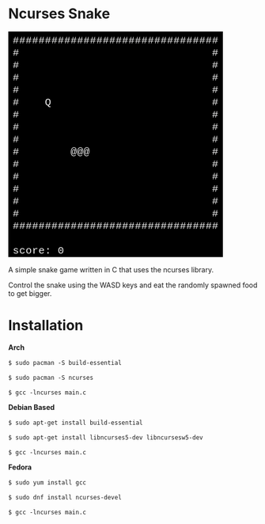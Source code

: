 # Ncurses Snake

![gameplay](./gameplay.gif)


A simple snake game written in C that uses the ncurses library.

Control the snake using the WASD keys and eat the randomly spawned food to get bigger. 

# Installation


**Arch**
```
$ sudo pacman -S build-essential
```
```
$ sudo pacman -S ncurses
```
```
$ gcc -lncurses main.c
```


**Debian Based**
```
$ sudo apt-get install build-essential
```
```
$ sudo apt-get install libncurses5-dev libncursesw5-dev
```
``` 
$ gcc -lncurses main.c
```


**Fedora**
```
$ sudo yum install gcc
```
```
$ sudo dnf install ncurses-devel
```
```
$ gcc -lncurses main.c
```
